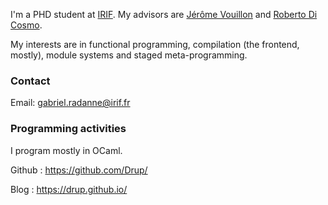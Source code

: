 I'm a PHD student at [IRIF][]. My advisors are [Jérôme Vouillon][] and [Roberto Di Cosmo][].

[IRIF]: https://www.irif.fr/
[Jérôme Vouillon]: https://www.irif.fr/~vouillon/
[Roberto Di Cosmo]: http://dicosmo.org/

My interests are in functional programming, compilation (the frontend, mostly), module systems and staged meta-programming. 

### Contact

Email: <gabriel.radanne@irif.fr>

### Programming activities

I program mostly in OCaml.

Github
: <https://github.com/Drup/>

Blog
: <https://drup.github.io/>
